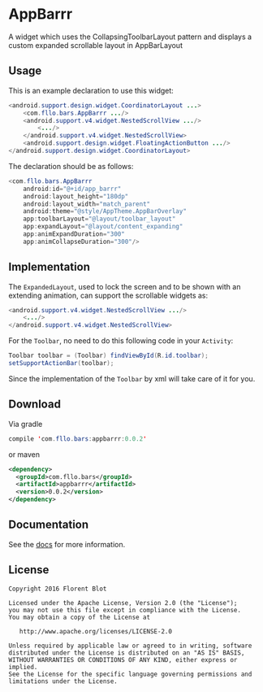 AppBarrr
=======

A widget which uses the CollapsingToolbarLayout pattern and displays a custom expanded scrollable layout in AppBarLayout

Usage
------

This is an example declaration to use this widget:  

```java
<android.support.design.widget.CoordinatorLayout ...>
    <com.fllo.bars.AppBarrr .../>
    <android.support.v4.widget.NestedScrollView .../>
        <.../>
    </android.support.v4.widget.NestedScrollView>
    <android.support.design.widget.FloatingActionButton .../>
</android.support.design.widget.CoordinatorLayout>
```

The declaration should be as follows:  

```java
<com.fllo.bars.AppBarrr
    android:id="@+id/app_barrr"
    android:layout_height="180dp"
    android:layout_width="match_parent"
    android:theme="@style/AppTheme.AppBarOverlay"
    app:toolbarLayout="@layout/toolbar_layout"
    app:expandLayout="@layout/content_expanding"
    app:animExpandDuration="300"
    app:animCollapseDuration="300"/>
```

Implementation
------

The `ExpandedLayout`, used to lock the screen and to be shown with an extending animation, can support the scrollable widgets as:

```java
<android.support.v4.widget.NestedScrollView .../>
    <.../>
</android.support.v4.widget.NestedScrollView>
```

For the `Toolbar`, no need to do this following code in your `Activity`:

```java
Toolbar toolbar = (Toolbar) findViewById(R.id.toolbar);
setSupportActionBar(toolbar);
```

Since the implementation of the `Toolbar` by xml will take care of it for you.

Download
--------

Via gradle
```java
compile 'com.fllo.bars:appbarrr:0.0.2'
```
or maven
```xml
<dependency>
  <groupId>com.fllo.bars</groupId>
  <artifactId>appbarrr</artifactId>
  <version>0.0.2</version>
</dependency>
```

Documentation
--------

See the [docs](https://github.com/Gitdefllo/AppBarrr/blob/master/DOCS.md) for more information.


License
--------

    Copyright 2016 Florent Blot
    
    Licensed under the Apache License, Version 2.0 (the "License");
    you may not use this file except in compliance with the License.
    You may obtain a copy of the License at

       http://www.apache.org/licenses/LICENSE-2.0

    Unless required by applicable law or agreed to in writing, software
    distributed under the License is distributed on an "AS IS" BASIS,
    WITHOUT WARRANTIES OR CONDITIONS OF ANY KIND, either express or implied.
    See the License for the specific language governing permissions and
    limitations under the License.
